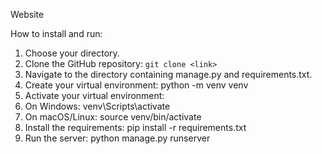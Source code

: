 Website

How to install and run:

1. Choose your directory.
2. Clone the GitHub repository: ```git clone <link>```
3. Navigate to the directory containing manage.py and requirements.txt.
4. Create your virtual environment: python -m venv venv
5. Activate your virtual environment:
6. On Windows: venv\Scripts\activate
7. On macOS/Linux: source venv/bin/activate
8. Install the requirements: pip install -r requirements.txt
9. Run the server: python manage.py runserver
